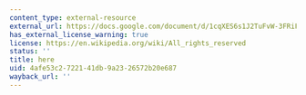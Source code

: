 ```yaml
---
content_type: external-resource
external_url: https://docs.google.com/document/d/1cqXES6s1J2TuFvW-3FRiF-S7XALz4kH-/edit?usp=sharing&ouid=111389324098950553084&rtpof=true&sd=true
has_external_license_warning: true
license: https://en.wikipedia.org/wiki/All_rights_reserved
status: ''
title: here
uid: 4afe53c2-7221-41db-9a23-26572b20e687
wayback_url: ''
---
```

